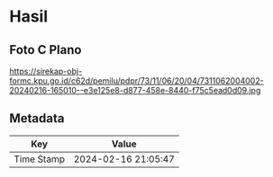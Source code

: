 # Hasil

## Foto C Plano

https://sirekap-obj-formc.kpu.go.id/c62d/pemilu/pdpr/73/11/06/20/04/7311062004002-20240216-165010--e3e125e8-d877-458e-8440-f75c5ead0d09.jpg


## Metadata

| Key        | Value               |
| ---------- | ------------------- |
| Time Stamp | 2024-02-16 21:05:47 |



